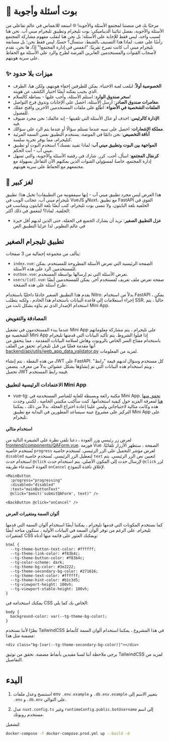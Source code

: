 # 🚀 بوت أسئلة وأجوبة

مرحبًا بك في منصتنا لمجتمع الأسئلة والأجوبة! 🌐 استعد للانغماس في عالم تفاعلي من الأسئلة والأجوبة، بفضل ثنائينا الديناميكي: بوت تليجرام وتطبيق تليجرام ميني آب. نحن هنا لسبب واحد، ليس فقط للإجابة على الأسئلة؛ بل نحن هنا لنقلب مفهوم مشاركة المجتمع رأسًا على عقب. لماذا هذا التصنيف بالضبط، ستسأل؟ حسنًا، ليس فقط نحن؛ بل مسابقة تليجرام ميني آب كانت تصرخ تقريبًا: "انغمس في إدارة المجتمع!" إذًا، ها نحن، نقدم لأصحاب القنوات والمستخدمين العابرين الفرصة لطرح والرد على الأسئلة مع الحفاظ على سرية هويتهم.

## ✨ ميزات بلا حدود

- **الخصوصية أولاً**: لنلعب لعبة الاختباء. يمكن للطرفين إخفاء هويتهم، ولكن هيا، الطرف الذي يجيب يمكنه أيضًا اختيار الكشف عن هويته.
- **سحر صندوق الوارد**: استلم الأسئلة، وأجب عليها - بساطة كالسلام!
- **مغامرات صندوق الصادر**: أرسل الأسئلة، احصل على الإجابات وتذوق فرح التواصل.
- **الملفات الشخصية في الأضواء**: اطّلع على ملفات المستخدمين الآخرين وافتح عقلك للفضول.
- **الإدارة كالرئيس**: احذف أو عدّل الأسئلة التي تلقيتها - إنه عالمك؛ نحن مجرد ضيوف فيه.
- **مملكة الإشعارات**: احصل على تنبيه عندما تستلم سؤالًا أو عندما يتم الرد على سؤالك.
- **أناقة التخصيص**: نحن دائمًا في الموضة. يستخدم التطبيق نفس السمة المرئية كتليجرام، مما يوفر تجربة سلسة.
- **المواجهة بين البوت وتطبيق ميني آب**: لماذا تقييد نفسك؟ استخدم البوت أو تطبيق ميني آب - أنت الحكم.
- **كرنفال المجتمع**: اسأل، أجب، كرر. شارك في رقصة الأسئلة والأجوبة، والتي تسهل إدارة المجتمع، خاصةً لمسؤولي القنوات الذين يمكنهم الآن التفاعل بسهولة مع مجتمعهم مع الحفاظ على سرية هويتهم.

## 🧩 لغز كبير

هذا العرض ليس مجرد تطبيق ميني آب - إنها سيمفونية من التطبيقات! تخيل هذا: تطبيق تليجرام ميني آب، عجائب الويب في VueJS وNuxt، مع تطبيق FastAPI القوي في الخلفية بلغة البايثون. ولا ننسى بوت تليجرام، كتب أيضًا بلغة البايثون ويتناسب في الخلفية. لماذا؟ لنتعمق في ذلك أكثر:

- **عزل التطبيق الصغير**: نريد أن يشارك الجميع في الحفلة، حتى الذين لديهم أقل خبرة في عالم التطوير. لذا عزلنا التطبيق الص

## تطبيق تليجرام الصغير

يتألف من مجموعة إجمالية من 3 صفحات:

- `index.vue`: الصفحة الرئيسية التي تعرض الأسئلة المطروحة للمستخدم. يمكن للمستخدمين الرد على هذه الأسئلة.
- `outbox.vue`: تعرض الأسئلة التي تم إرسالها بواسطة المستخدم.
- `users/[id].vue`: صفحة تعرض ملف تعريف لمستخدم آخر. يمكن للمستخدمين أيضًا طرح أسئلة على هذه الصفحة.

يقدم هذا التطبيق الصغير خادمًا داخليًا باستخدام Nitro. بدلاً من استخدام FastAPI ، يمكن إجراء استعلامات إلى قاعدة البيانات باستخدام هذا الخادم ، ولكنه يتطلب SSR. حالياً ، يتم استخدام الإصدار الذي تم بناؤه بشكل ثابت من Mini App.

### المصادقة والتفويض

عندما يبدء المستخدمون في تشغيل Mini App على تليجرام ، يتم مشاركة معلوماتهم الشخصية مع Mini App إذا قبلوا الشروط. يتم تأكيد البيانات التي قدمتها تليجرام باستخدام مفتاح السر الخاص بالروبوت وهاش لسلامة البيانات المقدمة ، مما يتحقق من أنها مقدمة فعليًا من قبل تليجرام. تحقق من الملف [backend/api/utils/web_app_data_validator.py](backend/api/utils/web_app_data_validator.py) لمزيد من المعلومات.

من هذه النقطة ، يتم إنشاء JWT على FastAPI. كل مستخدم وسؤال لديهم قيمة "رابط" ، ويتم استخدام هذه البيانات التي تم إنشاؤها بشكل عشوائي بدلاً من معرف. يتضمن تحميل JWT قيمة رابط المستخدم.

### الاعتمادات الرئيسية لتطبيق Mini App
- vue-tg: مكتبة رائعة وبسيطة للغاية للعناصر المستخدمة في Mini App. [تحقق منها هنا](https://www.npmjs.com/package/vue-tg) لمعرفة المزيد حول كيفية استخدامها. كنت سأكتب مكتبتي الخاصة ، لكنني وجدت هذه وكانت مثالية لاحتياجاتي وليس علينا إعادة اختراع العجلة. بدلاً من ذلك ، يمكننا التركيز على مشروع عينة سيساعد المطورين في البداية مع تطبيق Mini App على تليجرام.

#### استخدام مثالي
لعرض زر رئيسي وزر العودة ، دعنا نلقي نظرة على الشيفرة التالية من [frontend/components/QAForm.vue](frontend/components/QAForm.vue). فورمة Vue الصفحة ، ستظهر الأزرار تلقائيًا. تُستخدم خاصية `progress` لعرض مؤشر التحميل على الزر الرئيسي. تُستخدم خاصية `disabled` لتعطيل الزر الرئيسي. تُستخدم خاصية `text` لتعيين نص الزر الرئيسي. يتم استخدام حدث `@click` لإرسال حدث إلى المكون الأصلي. يتم استخدام حدث `@click` لزر العودة لاستدعاء طريقة `onCancel` لإغلاق نافذة النموذج.

```
<MainButton 
  :progress="progressing"
  :disabled="disabled"
  :text="mainButtonText"
  @click="$emit('submitQAForm', text)" />

<BackButton @click="onCancel" />
```

#### ألوان السمة ومتغيرات العرض

كما نستخدم المكونات التي قدمها تليجرام ، يمكننا أيضًا استخدام ألوان السمة التي قدمها تليجرام. على الرغم من توفر ألوان السمة في البيانات الأولية ، ستكون متاحة أيضًا كمتغيرات CSS ويمكنك العثور على قائمة منها أدناه:

```
html {
  --tg-theme-button-text-color: #ffffff;
  --tg-theme-link-color: #f83b4c;
  --tg-theme-button-color: #f83b4c;
  --tg-color-scheme: dark;
  --tg-theme-bg-color: #3e2222;
  --tg-theme-secondary-bg-color: #271616;
  --tg-theme-text-color: #ffffff;
  --tg-theme-hint-color: #b1c3d5;
  --tg-viewport-height: 100vh;
  --tg-viewport-stable-height: 100vh;
}
```


يمكنك استخدامه في CSS الخاص بك كما يلي:

```
body {
  background-color: var(--tg-theme-bg-color);
}
```

نظرًا لأننا نستخدم TailwindCSS في هذا المشروع ، يمكننا استخدام ألوان السمة كأنماط مضمنة مثل هذا:

```
<div class="bg-[var(--tg-theme-secondary-bg-color)]"></div>
```

يرجى ملاحظة أننا لسنا مقيدين بأنماط مضمنة. تحقق من توثيق TailwindCSS لمزيد من التفاصيل.

# البدء

1. استنسخ وعدل ملفات env `.env.example` و `.db.env.example` بتغيير الاسم إلى `.env` و `.db.env` على التوالي.

2. عدل `nuxt.config.ts` وغير `runtimeConfig.public.botUsername` إلى اسم مستخدم روبوتك.

لتشغيل:

```bash
docker-compose -f docker-compose.prod.yml up --build -d
```
